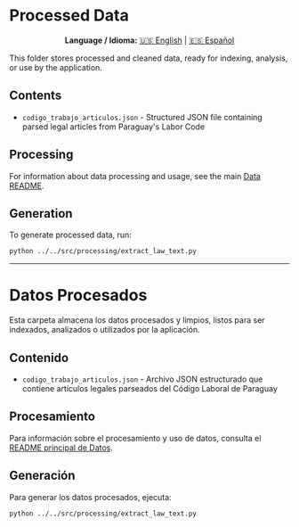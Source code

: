 # Processed Data

<div align="center">

**Language / Idioma:**
[🇺🇸 English](#processed-data) | [🇪🇸 Español](#processed-data-1)

</div>

This folder stores processed and cleaned data, ready for indexing, analysis, or use by the application.

## Contents

- `codigo_trabajo_articulos.json` - Structured JSON file containing parsed legal articles from Paraguay's Labor Code

## Processing

For information about data processing and usage, see the main [Data README](../README.md).

## Generation

To generate processed data, run:
```bash
python ../../src/processing/extract_law_text.py
```


---

# Datos Procesados

Esta carpeta almacena los datos procesados y limpios, listos para ser indexados, analizados o utilizados por la aplicación.

## Contenido

- `codigo_trabajo_articulos.json` - Archivo JSON estructurado que contiene artículos legales parseados del Código Laboral de Paraguay

## Procesamiento

Para información sobre el procesamiento y uso de datos, consulta el [README principal de Datos](../README.md).

## Generación

Para generar los datos procesados, ejecuta:
```bash
python ../../src/processing/extract_law_text.py
```
